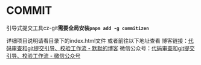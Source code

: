 # COMMIT

引导式提交工具cz-git**需要全局安装`pnpm add -g commitizen`**

详细项目说明请看目录下的index.html文件
或者前往以下地址查看
博客链接：[代码审查和git提交引导、校验工作流 - 默默的博客](https://blogs.muxidream.cn/commit)
微信公众号：[代码审查和git提交引导、校验工作流 - 微信公众号](https://mp.weixin.qq.com/s/ta7lt3-BZvkLyjyLW934BA)
